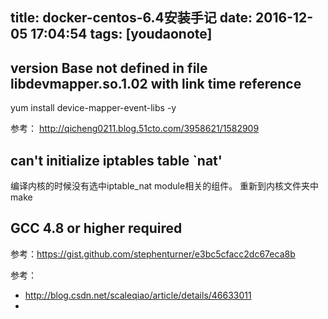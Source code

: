 
title: docker-centos-6.4安装手记
date: 2016-12-05 17:04:54
tags: [youdaonote]
---



version Base not defined in file libdevmapper.so.1.02 with link time reference
---
yum install device-mapper-event-libs -y

参考： http://qicheng0211.blog.51cto.com/3958621/1582909

can't initialize iptables table `nat'
---
编译内核的时候没有选中iptable_nat module相关的组件。
重新到内核文件夹中make 

GCC 4.8 or higher required
---
参考：https://gist.github.com/stephenturner/e3bc5cfacc2dc67eca8b

参考：
- http://blog.csdn.net/scaleqiao/article/details/46633011
- 
